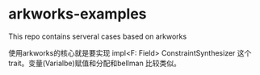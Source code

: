 # arkworks-examples

This repo contains serveral cases based on arkworks

使用arkworks的核心就是要实现 impl<F: Field> ConstraintSynthesizer<F> 这个trait。变量(Varialbe)赋值和分配和bellman 比较类似。
